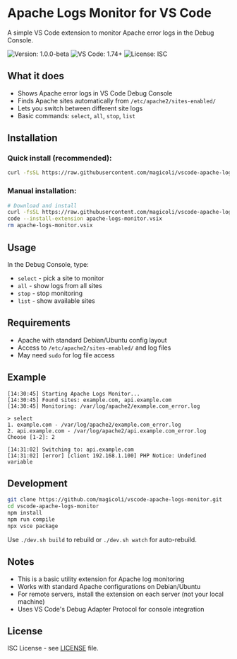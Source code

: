 # Apache Logs Monitor for VS Code

A simple VS Code extension to monitor Apache error logs in the Debug Console.

![Version: 1.0.0-beta](https://badgen.net/badge/Version/1.0.0-beta/grey)
![VS Code: 1.74+](https://badgen.net/badge/VS%20Code/1.74+/blue)
![License: ISC](https://badgen.net/badge/License/ISC/green)

## What it does

- Shows Apache error logs in VS Code Debug Console
- Finds Apache sites automatically from `/etc/apache2/sites-enabled/`
- Lets you switch between different site logs
- Basic commands: `select`, `all`, `stop`, `list`

## Installation

### Quick install (recommended):
```bash
curl -fsSL https://raw.githubusercontent.com/magicoli/vscode-apache-logs-monitor/master/install.sh | bash
```

### Manual installation:
```bash
# Download and install
curl -fsSL https://raw.githubusercontent.com/magicoli/vscode-apache-logs-monitor/master/apache-logs-monitor.vsix -o apache-logs-monitor.vsix
code --install-extension apache-logs-monitor.vsix
rm apache-logs-monitor.vsix
```

## Usage

In the Debug Console, type:
- `select` - pick a site to monitor
- `all` - show logs from all sites  
- `stop` - stop monitoring
- `list` - show available sites

## Requirements

- Apache with standard Debian/Ubuntu config layout
- Access to `/etc/apache2/sites-enabled/` and log files
- May need `sudo` for log file access

## Example

```
[14:30:45] Starting Apache Logs Monitor...
[14:30:45] Found sites: example.com, api.example.com
[14:30:45] Monitoring: /var/log/apache2/example.com_error.log

> select
1. example.com - /var/log/apache2/example.com_error.log
2. api.example.com - /var/log/apache2/api.example.com_error.log
Choose [1-2]: 2

[14:31:02] Switching to: api.example.com
[14:31:02] [error] [client 192.168.1.100] PHP Notice: Undefined variable
```

## Development

```bash
git clone https://github.com/magicoli/vscode-apache-logs-monitor.git
cd vscode-apache-logs-monitor
npm install
npm run compile
npx vsce package
```

Use `./dev.sh build` to rebuild or `./dev.sh watch` for auto-rebuild.

## Notes

- This is a basic utility extension for Apache log monitoring
- Works with standard Apache configurations on Debian/Ubuntu
- For remote servers, install the extension on each server (not your local machine)
- Uses VS Code's Debug Adapter Protocol for console integration

## License

ISC License - see [LICENSE](LICENSE) file.
